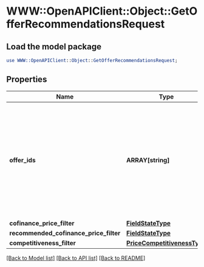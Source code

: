 # WWW::OpenAPIClient::Object::GetOfferRecommendationsRequest

## Load the model package
```perl
use WWW::OpenAPIClient::Object::GetOfferRecommendationsRequest;
```

## Properties
Name | Type | Description | Notes
------------ | ------------- | ------------- | -------------
**offer_ids** | **ARRAY[string]** | Идентификаторы товаров, информация о которых нужна. ⚠️ Не используйте это поле одновременно с остальными фильтрами. Если вы хотите воспользоваться фильтрами, оставьте поле пустым. | [optional] 
**cofinance_price_filter** | [**FieldStateType**](FieldStateType.md) |  | [optional] 
**recommended_cofinance_price_filter** | [**FieldStateType**](FieldStateType.md) |  | [optional] 
**competitiveness_filter** | [**PriceCompetitivenessType**](PriceCompetitivenessType.md) |  | [optional] 

[[Back to Model list]](../README.md#documentation-for-models) [[Back to API list]](../README.md#documentation-for-api-endpoints) [[Back to README]](../README.md)


